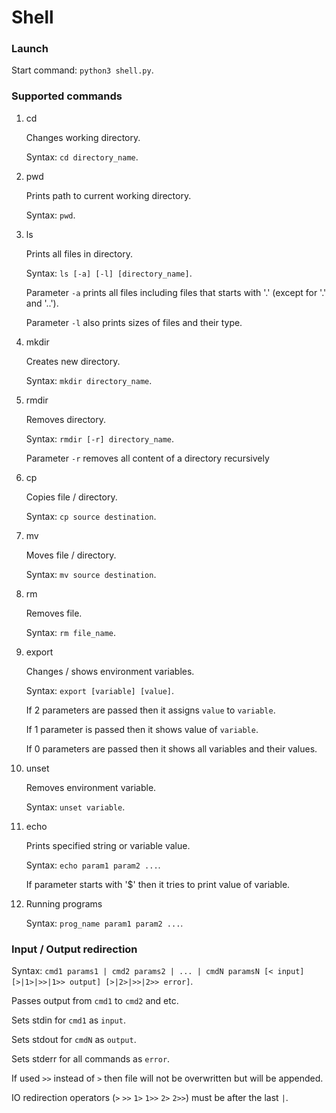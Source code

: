 # Shell

### Launch
Start command: `python3 shell.py`.
### Supported commands

1. cd

    Changes working directory.

    Syntax: `cd directory_name`.

2. pwd

    Prints path to current working directory.

    Syntax: `pwd`.

3. ls

    Prints all files in directory.

    Syntax: `ls [-a] [-l] [directory_name]`.

    Parameter `-a` prints all files including files that starts with '.' (except for '.' and '..').

    Parameter `-l` also prints sizes of files and their type.

4. mkdir

    Creates new directory.

    Syntax: `mkdir directory_name`.

5. rmdir

    Removes directory.

    Syntax: `rmdir [-r] directory_name`.

    Parameter `-r`  removes all content of a directory recursively

6. cp

    Copies file / directory.

    Syntax: `cp source destination`.

7. mv

    Moves file / directory.

    Syntax: `mv source destination`.

8. rm

    Removes file.

    Syntax: `rm file_name`.

9. export

    Changes / shows environment variables.

    Syntax: `export [variable] [value]`.

    If 2 parameters are passed then it assigns `value` to `variable`.

    If 1 parameter is passed then it shows value of `variable`.

    If 0 parameters are passed then it shows all variables and their values.

10. unset

    Removes environment variable.

    Syntax: `unset variable`.

11. echo

    Prints specified string or variable value.

    Syntax: `echo param1 param2 ...`.

    If parameter starts with '$' then it tries to print value of variable.

12. Running programs

    Syntax: `prog_name param1 param2 ...`.

### Input / Output redirection

Syntax: `cmd1 params1 | cmd2 params2 | ... | cmdN paramsN [< input] [>|1>|>>|1>> output] [>|2>|>>|2>> error]`.

Passes output from `cmd1` to `cmd2` and etc.

Sets stdin for `cmd1` as `input`.

Sets stdout for `cmdN` as `output`.

Sets stderr for all commands as `error`.

If used `>>` instead of `>` then file will not be overwritten but will be appended.

IO redirection operators (`>` `>>` `1>` `1>>` `2>` `2>>`) must be after the last `|`.
